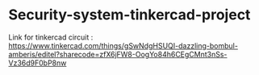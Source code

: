 # Security-system-tinkercad-project
Link for tinkercad circuit : https://www.tinkercad.com/things/gSwNdgHSUQI-dazzling-bombul-amberis/editel?sharecode=zfX6jFW8-OogYo84h6CEgCMnt3nSs-Vz36d9F0bP8nw
